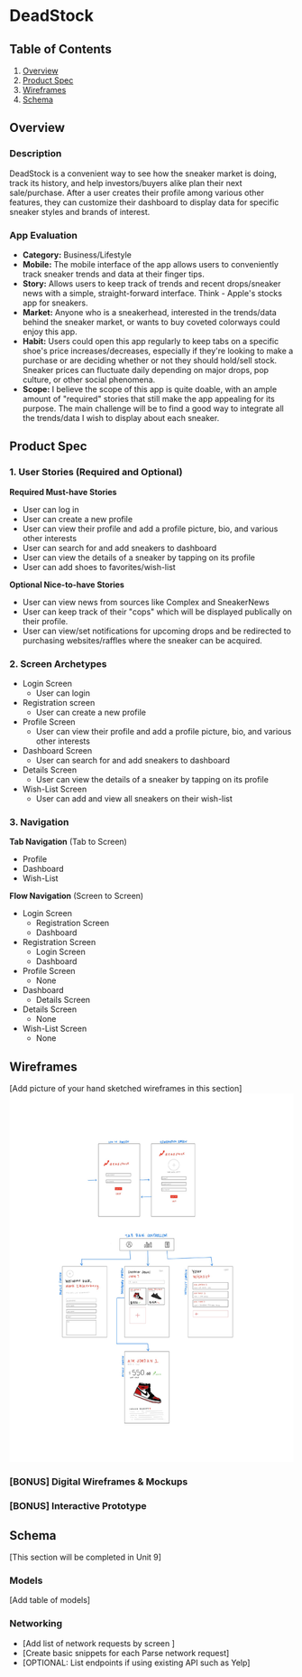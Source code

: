 # DeadStock

## Table of Contents
1. [Overview](#Overview)
1. [Product Spec](#Product-Spec)
1. [Wireframes](#Wireframes)
2. [Schema](#Schema)

## Overview
### Description
DeadStock is a convenient way to see how the sneaker market is doing, track its history, and help investors/buyers alike plan their next sale/purchase. After a user creates their profile among various other features, they can customize their dashboard to display data for specific sneaker styles and brands of interest. 

### App Evaluation
- **Category:** Business/Lifestyle
- **Mobile:** The mobile interface of the app allows users to conveniently track sneaker trends and data at their finger tips.
- **Story:** Allows users to keep track of trends and recent drops/sneaker news with a simple, straight-forward interface. Think - Apple's stocks app for sneakers.
- **Market:** Anyone who is a sneakerhead, interested in the trends/data behind the sneaker market, or wants to buy coveted colorways could enjoy this app.
- **Habit:** Users could open this app regularly to keep tabs on a specific shoe's price increases/decreases, especially if they're looking to make a purchase or are deciding whether or not they should hold/sell stock. Sneaker prices can fluctuate daily depending on major drops, pop culture, or other social phenomena.
- **Scope:** I believe the scope of this app is quite doable, with an ample amount of "required" stories that still make the app appealing for its purpose. The main challenge will be to find a good way to integrate all the trends/data I wish to display about each sneaker.

## Product Spec

### 1. User Stories (Required and Optional)

**Required Must-have Stories**

* User can log in
* User can create a new profile
* User can view their profile and add a profile picture, bio, and various other interests
* User can search for and add sneakers to dashboard
* User can view the details of a sneaker by tapping on its profile
* User can add shoes to favorites/wish-list

**Optional Nice-to-have Stories**

* User can view news from sources like Complex and SneakerNews 
* User can keep track of their "cops" which will be displayed publically on their profile.
* User can view/set notifications for upcoming drops and be redirected to purchasing websites/raffles where the sneaker can be acquired.

### 2. Screen Archetypes

* Login Screen
   * User can login
* Registration screen
   * User can create a new profile
* Profile Screen
    * User can view their profile and add a profile picture, bio, and various other interests
* Dashboard Screen
   * User can search for and add sneakers to dashboard
* Details Screen
    * User can view the details of a sneaker by tapping on its profile
* Wish-List Screen
    * User can add and view all sneakers on their wish-list

### 3. Navigation

**Tab Navigation** (Tab to Screen)

* Profile
* Dashboard
* Wish-List

**Flow Navigation** (Screen to Screen)

* Login Screen
   * Registration Screen
   * Dashboard
* Registration Screen
   * Login Screen
   * Dashboard
* Profile Screen
    * None
* Dashboard
    * Details Screen
* Details Screen
    * None
* Wish-List Screen
    * None

## Wireframes
[Add picture of your hand sketched wireframes in this section]
<img src="https://github.com/pranathip/DeadStock/blob/master/wireframe.jpg?raw=true" width=600>

### [BONUS] Digital Wireframes & Mockups

### [BONUS] Interactive Prototype

## Schema 
[This section will be completed in Unit 9]
### Models
[Add table of models]
### Networking
- [Add list of network requests by screen ]
- [Create basic snippets for each Parse network request]
- [OPTIONAL: List endpoints if using existing API such as Yelp]
